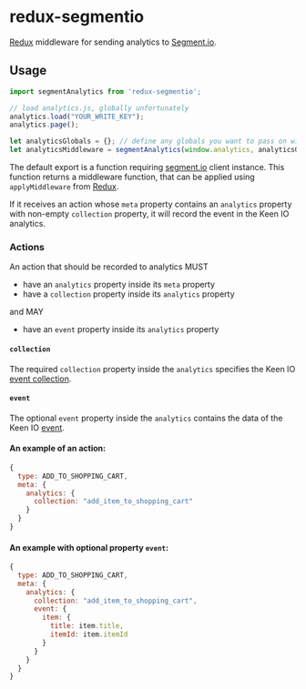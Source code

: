 redux-segmentio
==========

[Redux](http://rackt.github.io/redux) middleware for sending analytics to [Segment.io](https://segment.io/).

## Usage

```js
import segmentAnalytics from 'redux-segmentio';

// load analytics.js, globally unfortunately
analytics.load("YOUR_WRITE_KEY");
analytics.page();

let analyticsGlobals = {}; // define any globals you want to pass on with every event, such as user's browser info
let analyticsMiddleware = segmentAnalytics(window.analytics, analyticsGlobals);

```

The default export is a function requiring [segment.io](https://www.npmjs.com/package/segmentio) client instance. This function returns a middleware function, that can be applied using `applyMiddleware` from [Redux](http://rackt.github.io/redux).

If it receives an action whose `meta` property contains an `analytics` property with non-empty `collection` property, it will record the event in the Keen IO analytics.

### Actions

An action that should be recorded to analytics MUST
- have an `analytics` property inside its `meta` property
- have a `collection` property inside its `analytics` property

and MAY
- have an `event` property inside its `analytics` property

#### `collection`
The required `collection` property inside the `analytics` specifies the Keen IO [event collection](https://keen.io/docs/api/#event-collections).

#### `event`
The optional `event` property inside the `analytics` contains the data of the Keen IO [event](https://keen.io/docs/api/#events).

#### An example of an action:
```js
{
  type: ADD_TO_SHOPPING_CART,
  meta: {
    analytics: {
      collection: "add_item_to_shopping_cart"
    }
  }
}
```

#### An example with optional property `event`:
```js
{
  type: ADD_TO_SHOPPING_CART,
  meta: {
    analytics: {
      collection: "add_item_to_shopping_cart",
      event: {
        item: {
          title: item.title,
          itemId: item.itemId
        }
      }
    }
  }
}
```
